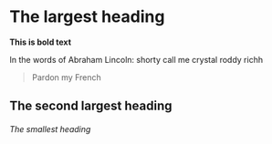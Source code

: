 # The largest heading
**This is bold text**

In the words of Abraham Lincoln:
shorty call me crystal
roddy richh

> Pardon my French
## The second largest heading
###### The smallest heading
